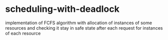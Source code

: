# scheduling-with-deadlock
implementation of FCFS algorithm with allocation of instances of some resources and checking it stay in safe state after each request for instances of each resource
